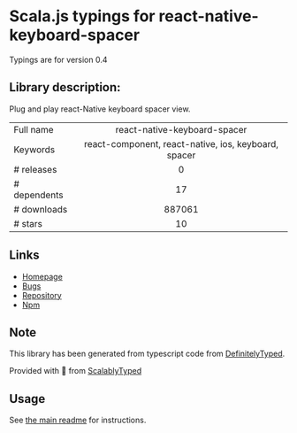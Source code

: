 
# Scala.js typings for react-native-keyboard-spacer

Typings are for version 0.4

## Library description:
Plug and play react-Native keyboard spacer view.

|                    |                 |
| ------------------ | :-------------: |
| Full name          | react-native-keyboard-spacer |
| Keywords           | react-component, react-native, ios, keyboard, spacer |
| # releases         | 0 |
| # dependents       | 17 |
| # downloads        | 887061 |
| # stars            | 10 |

## Links
- [Homepage](https://github.com/Andr3wHur5t/react-native-keyboard-spacer#readme)
- [Bugs](https://github.com/Andr3wHur5t/react-native-keyboard-spacer/issues)
- [Repository](https://github.com/Andr3wHur5t/react-native-keyboard-spacer)
- [Npm](https://www.npmjs.com/package/react-native-keyboard-spacer)
    


## Note
This library has been generated from typescript code from [DefinitelyTyped](https://definitelytyped.org).

Provided with :purple_heart: from [ScalablyTyped](https://github.com/oyvindberg/ScalablyTyped)

## Usage
See [the main readme](../../readme.md) for instructions.


